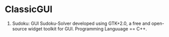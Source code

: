 # ClassicGUI

1. Sudoku: GUI Sudoku-Solver developed using GTK+2.0, a free and open-source widget toolkit for GUI. Programming Languuage == C++.
